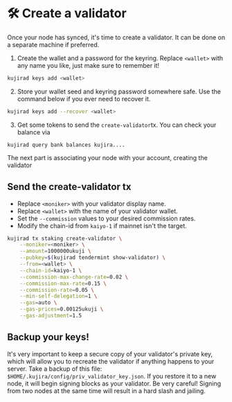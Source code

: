 # 🛠 Create a validator

Once your node has synced, it's time to create a validator. It can be done on a separate machine if preferred.

1. Create the wallet and a password for the keyring. Replace `<wallet>` with any name you like, just make sure to remember it!

```bash
kujirad keys add <wallet>
```
2. Store your wallet seed and keyring password somewhere safe. Use the command below if you ever need to recover it.

```bash
kujirad keys add --recover <wallet>
```

3. Get some tokens to send the ```create-validator```tx. You can check your balance via

```shell
kujirad query bank balances kujira....
```

The next part is associating your node with your account, creating the validator

## Send the create-validator tx
- Replace `<moniker>` with your validator display name.
- Replace `<wallet>` with the name of your validator wallet.
- Set the `--commission` values to your desired commission rates.
- Modify the chain-id from `kaiyo-1` if mainnet isn't the target.

```bash
kujirad tx staking create-validator \
    --moniker=<moniker> \
    --amount=1000000ukuji \
    --pubkey=$(kujirad tendermint show-validator) \
    --from=<wallet> \
    --chain-id=kaiyo-1 \
    --commission-max-change-rate=0.02 \
    --commission-max-rate=0.15 \
    --commission-rate=0.05 \
    --min-self-delegation=1 \
    --gas=auto \
    --gas-prices=0.00125ukuji \
    --gas-adjustment=1.5
```

## Backup your keys!
It's very important to keep a secure copy of your validator's private key, 
which will allow you to recreate the validator if anything happens to your server.
Take a backup of this file: `$HOME/.kujira/config/priv_validator_key.json`.
If you restore it to a new node, it will begin signing blocks as your validator.
Be very careful! Signing from two nodes at the same time will result in a hard slash 
and jailing.
